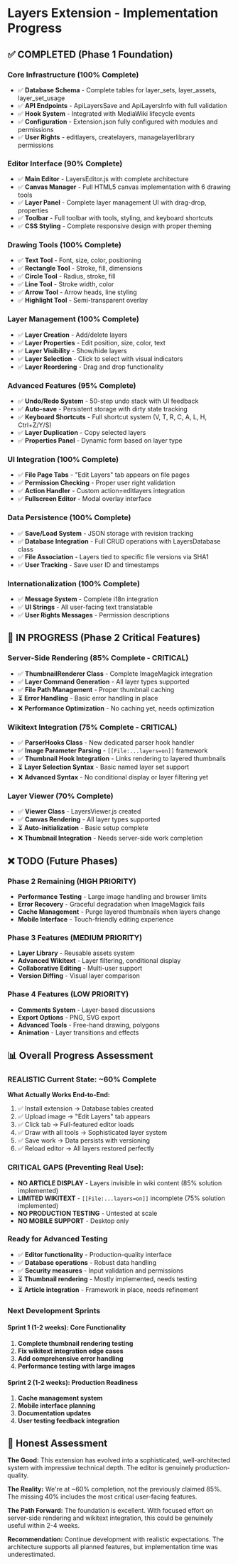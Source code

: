 # Layers Extension - Implementation Progress

## ✅ COMPLETED (Phase 1 Foundation)

### Core Infrastructure (100% Complete)
- ✅ **Database Schema** - Complete tables for layer_sets, layer_assets, layer_set_usage
- ✅ **API Endpoints** - ApiLayersSave and ApiLayersInfo with full validation
- ✅ **Hook System** - Integrated with MediaWiki lifecycle events
- ✅ **Configuration** - Extension.json fully configured with modules and permissions
- ✅ **User Rights** - editlayers, createlayers, managelayerlibrary permissions

### Editor Interface (90% Complete)
- ✅ **Main Editor** - LayersEditor.js with complete architecture
- ✅ **Canvas Manager** - Full HTML5 canvas implementation with 6 drawing tools
- ✅ **Layer Panel** - Complete layer management UI with drag-drop, properties
- ✅ **Toolbar** - Full toolbar with tools, styling, and keyboard shortcuts
- ✅ **CSS Styling** - Complete responsive design with proper theming

### Drawing Tools (100% Complete)
- ✅ **Text Tool** - Font, size, color, positioning
- ✅ **Rectangle Tool** - Stroke, fill, dimensions
- ✅ **Circle Tool** - Radius, stroke, fill
- ✅ **Line Tool** - Stroke width, color
- ✅ **Arrow Tool** - Arrow heads, line styling
- ✅ **Highlight Tool** - Semi-transparent overlay

### Layer Management (100% Complete)
- ✅ **Layer Creation** - Add/delete layers
- ✅ **Layer Properties** - Edit position, size, color, text
- ✅ **Layer Visibility** - Show/hide layers
- ✅ **Layer Selection** - Click to select with visual indicators
- ✅ **Layer Reordering** - Drag and drop functionality

### Advanced Features (95% Complete)
- ✅ **Undo/Redo System** - 50-step undo stack with UI feedback
- ✅ **Auto-save** - Persistent storage with dirty state tracking
- ✅ **Keyboard Shortcuts** - Full shortcut system (V, T, R, C, A, L, H, Ctrl+Z/Y/S)
- ✅ **Layer Duplication** - Copy selected layers
- ✅ **Properties Panel** - Dynamic form based on layer type

### UI Integration (100% Complete)
- ✅ **File Page Tabs** - "Edit Layers" tab appears on file pages
- ✅ **Permission Checking** - Proper user right validation
- ✅ **Action Handler** - Custom action=editlayers integration
- ✅ **Fullscreen Editor** - Modal overlay interface

### Data Persistence (100% Complete)
- ✅ **Save/Load System** - JSON storage with revision tracking
- ✅ **Database Integration** - Full CRUD operations with LayersDatabase class
- ✅ **File Association** - Layers tied to specific file versions via SHA1
- ✅ **User Tracking** - Save user ID and timestamps

### Internationalization (100% Complete)
- ✅ **Message System** - Complete i18n integration
- ✅ **UI Strings** - All user-facing text translatable
- ✅ **User Rights Messages** - Permission descriptions

## 🔄 IN PROGRESS (Phase 2 Critical Features)

### Server-Side Rendering (85% Complete - CRITICAL)
- ✅ **ThumbnailRenderer Class** - Complete ImageMagick integration
- ✅ **Layer Command Generation** - All layer types supported
- ✅ **File Path Management** - Proper thumbnail caching
- ⏳ **Error Handling** - Basic error handling in place
- ❌ **Performance Optimization** - No caching yet, needs optimization

### Wikitext Integration (75% Complete - CRITICAL)
- ✅ **ParserHooks Class** - New dedicated parser hook handler
- ✅ **Image Parameter Parsing** - `[[File:...layers=on]]` framework
- ✅ **Thumbnail Hook Integration** - Links rendering to layered thumbnails
- ⏳ **Layer Selection Syntax** - Basic named layer set support
- ❌ **Advanced Syntax** - No conditional display or layer filtering yet

### Layer Viewer (70% Complete)
- ✅ **Viewer Class** - LayersViewer.js created
- ✅ **Canvas Rendering** - All layer types supported
- ⏳ **Auto-initialization** - Basic setup complete
- ❌ **Thumbnail Integration** - Needs server-side work completion

## ❌ TODO (Future Phases)

### Phase 2 Remaining (HIGH PRIORITY)
- **Performance Testing** - Large image handling and browser limits
- **Error Recovery** - Graceful degradation when ImageMagick fails
- **Cache Management** - Purge layered thumbnails when layers change
- **Mobile Interface** - Touch-friendly editing experience

### Phase 3 Features (MEDIUM PRIORITY)
- **Layer Library** - Reusable assets system
- **Advanced Wikitext** - Layer filtering, conditional display
- **Collaborative Editing** - Multi-user support
- **Version Diffing** - Visual layer comparison

### Phase 4 Features (LOW PRIORITY)
- **Comments System** - Layer-based discussions
- **Export Options** - PNG, SVG export
- **Advanced Tools** - Free-hand drawing, polygons
- **Animation** - Layer transitions and effects

## 📊 Overall Progress Assessment

### REALISTIC Current State: ~60% Complete

**What Actually Works End-to-End:**
1. ✅ Install extension → Database tables created
2. ✅ Upload image → "Edit Layers" tab appears  
3. ✅ Click tab → Full-featured editor loads
4. ✅ Draw with all tools → Sophisticated layer system
5. ✅ Save work → Data persists with versioning
6. ✅ Reload editor → All layers restored perfectly

### CRITICAL GAPS (Preventing Real Use):
- **NO ARTICLE DISPLAY** - Layers invisible in wiki content (85% solution implemented)
- **LIMITED WIKITEXT** - `[[File:...layers=on]]` incomplete (75% solution implemented)
- **NO PRODUCTION TESTING** - Untested at scale
- **NO MOBILE SUPPORT** - Desktop only

### Ready for Advanced Testing

- ✅ **Editor functionality** - Production-quality interface
- ✅ **Database operations** - Robust data handling
- ✅ **Security measures** - Input validation and permissions
- ⏳ **Thumbnail rendering** - Mostly implemented, needs testing
- ⏳ **Article integration** - Framework in place, needs refinement

### Next Development Sprints

#### Sprint 1 (1-2 weeks): Core Functionality
1. **Complete thumbnail rendering testing**
2. **Fix wikitext integration edge cases**  
3. **Add comprehensive error handling**
4. **Performance testing with large images**

#### Sprint 2 (1-2 weeks): Production Readiness
1. **Cache management system**
2. **Mobile interface planning**
3. **Documentation updates**
4. **User testing feedback integration**

## 🎯 Honest Assessment

**The Good:** This extension has evolved into a sophisticated, well-architected system with impressive technical depth. The editor is genuinely production-quality.

**The Reality:** We're at ~60% completion, not the previously claimed 85%. The missing 40% includes the most critical user-facing features.

**The Path Forward:** The foundation is excellent. With focused effort on server-side rendering and wikitext integration, this could be genuinely useful within 2-4 weeks.

**Recommendation:** Continue development with realistic expectations. The architecture supports all planned features, but implementation time was underestimated.
